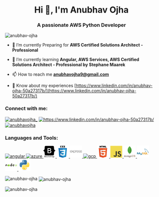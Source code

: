 <h1 align="center">Hi 👋, I'm Anubhav Ojha</h1>
<h3 align="center">A passionate AWS Python Developer</h3>


<p align="left"> <img src="https://komarev.com/ghpvc/?username=anubhav-ojha&label=Profile%20views&color=0e75b6&style=flat" alt="anubhav-ojha" /> </p>

- 🔭 I’m currently Preparing for **AWS Certified Solutions Architect - Professional**

- 🌱 I’m currently learning **Angular, AWS Services, AWS Certified Solutions Architect - Professional by Stephane Maarek**

- 📫 How to reach me **anubhavojha9@gmail.com**

- 📄 Know about my experiences [https://www.linkedin.com/in/anubhav-ojha-50a27317b/](https://www.linkedin.com/in/anubhav-ojha-50a27317b/)

<h3 align="left">Connect with me:</h3>
<p align="left">
<a href="https://twitter.com/anubhavojha_" target="blank"><img align="center" src="https://raw.githubusercontent.com/rahuldkjain/github-profile-readme-generator/master/src/images/icons/Social/twitter.svg" alt="anubhavojha_" height="30" width="40" /></a>
<a href="https://linkedin.com/in/anubhav-ojha-50a27317b/" target="blank"><img align="center" src="https://raw.githubusercontent.com/rahuldkjain/github-profile-readme-generator/master/src/images/icons/Social/linked-in-alt.svg" alt="https://www.linkedin.com/in/anubhav-ojha-50a27317b/" height="30" width="40" /></a>
<a href="https://www.leetcode.com/anubhavojha" target="blank"><img align="center" src="https://raw.githubusercontent.com/rahuldkjain/github-profile-readme-generator/master/src/images/icons/Social/leet-code.svg" alt="anubhavojha" height="30" width="40" /></a>
</p>

<h3 align="left">Languages and Tools:</h3>
<p align="left"> <a href="https://angular.io" target="_blank" rel="noreferrer"> <img src="https://angular.io/assets/images/logos/angular/angular.svg" alt="angular" width="40" height="40"/> </a> <a href="https://azure.microsoft.com/en-in/" target="_blank" rel="noreferrer"> <img src="https://www.vectorlogo.zone/logos/microsoft_azure/microsoft_azure-icon.svg" alt="azure" width="40" height="40"/> </a> <a href="https://getbootstrap.com" target="_blank" rel="noreferrer"> <img src="https://raw.githubusercontent.com/devicons/devicon/master/icons/bootstrap/bootstrap-plain-wordmark.svg" alt="bootstrap" width="40" height="40"/> </a> <a href="https://www.w3schools.com/css/" target="_blank" rel="noreferrer"> <img src="https://raw.githubusercontent.com/devicons/devicon/master/icons/css3/css3-original-wordmark.svg" alt="css3" width="40" height="40"/> </a> <a href="https://expressjs.com" target="_blank" rel="noreferrer"> <img src="https://raw.githubusercontent.com/devicons/devicon/master/icons/express/express-original-wordmark.svg" alt="express" width="40" height="40"/> </a> <a href="https://cloud.google.com" target="_blank" rel="noreferrer"> <img src="https://www.vectorlogo.zone/logos/google_cloud/google_cloud-icon.svg" alt="gcp" width="40" height="40"/> </a> <a href="https://www.w3.org/html/" target="_blank" rel="noreferrer"> <img src="https://raw.githubusercontent.com/devicons/devicon/master/icons/html5/html5-original-wordmark.svg" alt="html5" width="40" height="40"/> </a> <a href="https://developer.mozilla.org/en-US/docs/Web/JavaScript" target="_blank" rel="noreferrer"> <img src="https://raw.githubusercontent.com/devicons/devicon/master/icons/javascript/javascript-original.svg" alt="javascript" width="40" height="40"/> </a> <a href="https://www.mongodb.com/" target="_blank" rel="noreferrer"> <img src="https://raw.githubusercontent.com/devicons/devicon/master/icons/mongodb/mongodb-original-wordmark.svg" alt="mongodb" width="40" height="40"/> </a> <a href="https://www.mysql.com/" target="_blank" rel="noreferrer"> <img src="https://raw.githubusercontent.com/devicons/devicon/master/icons/mysql/mysql-original-wordmark.svg" alt="mysql" width="40" height="40"/> </a> <a href="https://nodejs.org" target="_blank" rel="noreferrer"> <img src="https://raw.githubusercontent.com/devicons/devicon/master/icons/nodejs/nodejs-original-wordmark.svg" alt="nodejs" width="40" height="40"/> </a> <a href="https://www.python.org" target="_blank" rel="noreferrer"> <img src="https://raw.githubusercontent.com/devicons/devicon/master/icons/python/python-original.svg" alt="python" width="40" height="40"/> </a> </p>

<p><img align="left" src="https://github-readme-stats.vercel.app/api/top-langs?username=anubhav-ojha&show_icons=true&locale=en&layout=compact" alt="anubhav-ojha" /></p>

<p>&nbsp;<img align="center" src="https://github-readme-stats.vercel.app/api?username=anubhav-ojha&show_icons=true&locale=en" alt="anubhav-ojha" /></p>

<p><img align="center" src="https://github-readme-streak-stats.herokuapp.com/?user=anubhav-ojha&" alt="anubhav-ojha" /></p>
